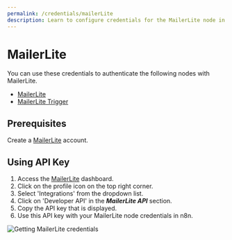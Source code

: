 ```yaml
---
permalink: /credentials/mailerLite
description: Learn to configure credentials for the MailerLite node in n8n
---
```


# MailerLite

You can use these credentials to authenticate the following nodes with MailerLite.
- [MailerLite](../../nodes-library/nodes/MailerLite/README.md)
- [MailerLite Trigger](../../nodes-library/trigger-nodes/MailerLiteTrigger/README.md)

## Prerequisites

Create a [MailerLite](https://MailerLite.com) account.

## Using API Key

1. Access the [MailerLite](https://app.mailerlite.com/dashboard/) dashboard.
2. Click on the profile icon on the top right corner.
3. Select 'Integrations' from the dropdown list.
4. Click on 'Developer API' in the ***MailerLite API*** section.
5. Copy the API key that is displayed.
6. Use this API key with your MailerLite node credentials in n8n.

![Getting MailerLite credentials](./using-api-key.gif)